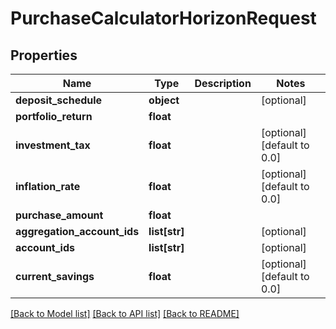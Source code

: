 # PurchaseCalculatorHorizonRequest

## Properties
Name | Type | Description | Notes
------------ | ------------- | ------------- | -------------
**deposit_schedule** | **object** |  | [optional] 
**portfolio_return** | **float** |  | 
**investment_tax** | **float** |  | [optional] [default to 0.0]
**inflation_rate** | **float** |  | [optional] [default to 0.0]
**purchase_amount** | **float** |  | 
**aggregation_account_ids** | **list[str]** |  | [optional] 
**account_ids** | **list[str]** |  | [optional] 
**current_savings** | **float** |  | [optional] [default to 0.0]

[[Back to Model list]](../README.md#documentation-for-models) [[Back to API list]](../README.md#documentation-for-api-endpoints) [[Back to README]](../README.md)


